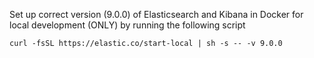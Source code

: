 Set up correct version (9.0.0) of Elasticsearch and Kibana in Docker for local development (ONLY) by running the following script
```
curl -fsSL https://elastic.co/start-local | sh -s -- -v 9.0.0
```

